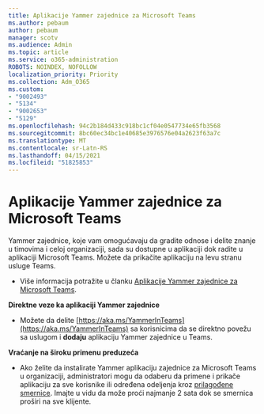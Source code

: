 ```yaml
---
title: Aplikacije Yammer zajednice za Microsoft Teams
ms.author: pebaum
author: pebaum
manager: scotv
ms.audience: Admin
ms.topic: article
ms.service: o365-administration
ROBOTS: NOINDEX, NOFOLLOW
localization_priority: Priority
ms.collection: Adm_O365
ms.custom:
- "9002493"
- "5134"
- "9002653"
- "5129"
ms.openlocfilehash: 94c2b184d433c918bc1cf04e0547734e65fb3568
ms.sourcegitcommit: 8bc60ec34bc1e40685e3976576e04a2623f63a7c
ms.translationtype: MT
ms.contentlocale: sr-Latn-RS
ms.lasthandoff: 04/15/2021
ms.locfileid: "51825853"
---
```

# <a name="yammer-communities-app-for-microsoft-teams"></a>Aplikacije Yammer zajednice za Microsoft Teams

Yammer zajednice, koje vam omogućavaju da gradite odnose i delite znanje u timovima i celoj organizaciji, sada su dostupne u aplikaciji dok radite u aplikaciji Microsoft Teams. Možete da prikačite aplikaciju na levu stranu usluge Teams. 

- Više informacija potražite u članku [Aplikacije Yammer zajednice za Microsoft Teams](https://go.microsoft.com/fwlink/?linkid=2127757&clcid=0x409).

**Direktne veze ka aplikaciji Yammer zajednice**

- Možete da delite [https://aka.ms/YammerInTeams](https://aka.ms/YammerInTeams) sa korisnicima da se direktno povežu sa uslugom i **dodaju** aplikaciju Yammer zajednice u Teams.

**Vraćanje na široku primenu preduzeća**

- Ako želite da instalirate Yammer aplikaciju zajednice za Microsoft Teams u organizaciji, administratori mogu da odaberu da primene i prikače aplikaciju za sve korisnike ili određena odeljenja kroz [prilagođene smernice](https://docs.microsoft.com/microsoftteams/manage-apps). Imajte u vidu da može proći najmanje 2 sata dok se smernica proširi na sve klijente.
